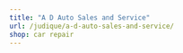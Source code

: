 ```yaml
---
title: "A D Auto Sales and Service"
url: /judique/a-d-auto-sales-and-service/
shop: car repair
---
```

